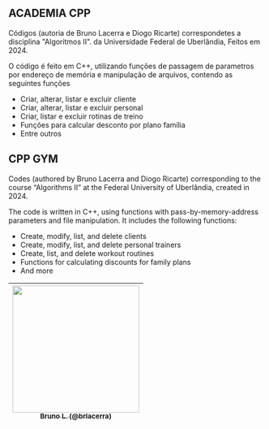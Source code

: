 ## ACADEMIA CPP

<p>Códigos (autoria de Bruno Lacerra e Diogo Ricarte) correspondetes a disciplina "Algoritmos II".
 da Universidade Federal de Uberlândia, Feitos em 2024.</p>

<p>O código é feito em C++, utilizando funções de passagem de parametros por endereço de memória
e manipulação de arquivos, contendo as seguintes funções</p>
<ul>
    <li>Criar, alterar, listar e excluir cliente</li>
    <li>Criar, alterar, listar e excluir personal</li>
    <li>Criar, listar e excluir rotinas de treino</li>
    <li>Funções para calcular desconto por plano família</li>
    <li>Entre outros</li>
</ul>

## CPP GYM
<p>Codes (authored by Bruno Lacerra and Diogo Ricarte) corresponding to the course “Algorithms II” at the Federal University of Uberlândia, created in 2024.</p>

<p>The code is written in C++, using functions with pass-by-memory-address parameters and file manipulation. It includes the following functions:</p> <ul> 
    <li>Create, modify, list, and delete clients</li>
    <li>Create, modify, list, and delete personal trainers</li>
    <li>Create, list, and delete workout routines</li>
    <li>Functions for calculating discounts for family plans</li>
    <li>And more</li> 
</ul>


| [<img src="https://avatars.githubusercontent.com/u/69050146?v=4" width=250><br><sub>Bruno L. (@brlacerra)</sub>](https://github.com/futoibrunao) |
| :---: |